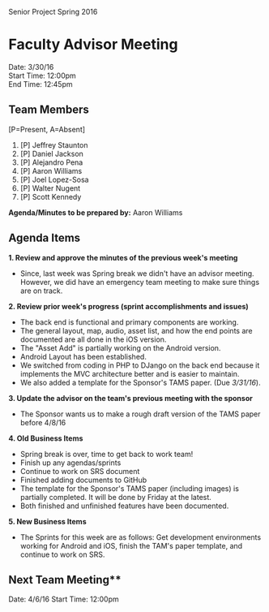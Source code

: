 Senior Project
Spring 2016

# Faculty Advisor Meeting

Date: 3/30/16<br>
Start Time: 12:00pm<br>
End Time: 12:45pm

## Team Members 

[P=Present, A=Absent]

1. [P] Jeffrey Staunton
2. [P] Daniel Jackson
3. [P] Alejandro Pena
4. [P] Aaron Williams
5. [P] Joel Lopez-Sosa
6. [P] Walter Nugent
7. [P] Scott Kennedy

**Agenda/Minutes to be prepared by:** Aaron Williams

## Agenda Items

**1. Review and approve the minutes of the previous week's meeting**

- Since, last week was Spring break we didn't have an advisor meeting.
  However, we did have an emergency team meeting to make sure things are on track.
  
**2. Review prior week's progress (sprint accomplishments and issues)**

- The back end is functional and primary components are working.
- The general layout, map, audio, asset list, and how the end points are documented are all done in the iOS version.
- The "Asset Add" is partially working on the Android version.
- Android Layout has been established.
- We switched from coding in PHP to DJango on the back end because it implements the MVC architecture better and is easier to maintain. 
- We also added a template for the Sponsor's TAMS paper. (Due *3/31/16*).
  
**3. Update the advisor on the team's previous meeting with the sponsor**

- The Sponsor wants us to make a rough draft version of the TAMS paper before 4/8/16

**4. Old Business Items**

- Spring break is over, time to get back to work team!
- Finish up any agendas/sprints
- Continue to work on SRS document
- Finished adding documents to GitHub
- The template for the Sponsor's TAMS paper (including images) is partially completed.
  It will be done by Friday at the latest.
- Both finished and unfinished features have been documented.

**5. New Business Items**

- The Sprints for this week are as follows: Get development environments working for Android and iOS, 
  finish the TAM's paper template, and continue to work on SRS.

## Next Team Meeting** 

Date: 4/6/16
Start Time: 12:00pm






